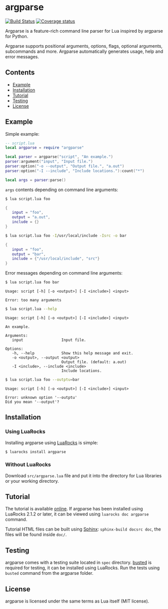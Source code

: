 # argparse

[![Build Status](https://travis-ci.org/luarocks/argparse.png?branch=master)](https://travis-ci.org/luarocks/argparse)
[![Coverage status](https://codecov.io/gh/luarocks/argparse/branch/master/graph/badge.svg)](https://codecov.io/gh/luarocks/argparse)

Argparse is a feature-rich command line parser for Lua inspired by argparse for Python.

Argparse supports positional arguments, options, flags, optional arguments, subcommands and more. Argparse automatically generates usage, help and error messages.

## Contents

* [Example](#example)
* [Installation](#installation)
* [Tutorial](#tutorial)
* [Testing](#testing)
* [License](#license)

## Example

Simple example:

```lua
-- script.lua
local argparse = require "argparse"

local parser = argparse("script", "An example.")
parser:argument("input", "Input file.")
parser:option("-o --output", "Output file.", "a.out")
parser:option("-I --include", "Include locations."):count("*")

local args = parser:parse()
```

`args` contents depending on command line arguments:

```bash
$ lua script.lua foo
```

```lua
{
   input = "foo",
   output = "a.out",
   include = {}
}
```

```bash
$ lua script.lua foo -I/usr/local/include -Isrc -o bar
```

```lua
{
   input = "foo",
   output = "bar",
   include = {"/usr/local/include", "src"}
}
```

Error messages depending on command line arguments:

```bash
$ lua script.lua foo bar
```

```
Usage: script [-h] [-o <output>] [-I <include>] <input>

Error: too many arguments
```

```bash
$ lua script.lua --help
```

```
Usage: script [-h] [-o <output>] [-I <include>] <input>

An example. 

Arguments: 
   input                 Input file.

Options: 
   -h, --help            Show this help message and exit.
   -o <output>, --output <output>
                         Output file. (default: a.out)
   -I <include>, --include <include>
                         Include locations.
```

```bash
$ lua script.lua foo --outptu=bar
```

```
Usage: script [-h] [-o <output>] [-I <include>] <input>

Error: unknown option '--outptu'
Did you mean '--output'?
```

## Installation

### Using LuaRocks

Installing argparse using [LuaRocks](http://luarocks.org) is simple:

```bash
$ luarocks install argparse
```

### Without LuaRocks

Download `src/argparse.lua` file and put it into the directory for Lua libraries or your working directory.

## Tutorial

The tutorial is available [online](http://argparse.readthedocs.org). If argparse has been installed using LuaRocks 2.1.2 or later, it can be viewed using `luarocks doc argparse` command.

Tutorial HTML files can be built using [Sphinx](http://sphinx-doc.org/): `sphinx-build docsrc doc`, the files will be found inside `doc/`.

## Testing

argparse comes with a testing suite located in `spec` directory. [busted](http://olivinelabs.com/busted/) is required for testing, it can be installed using LuaRocks. Run the tests using `busted` command from the argparse folder.

## License

argparse is licensed under the same terms as Lua itself (MIT license).

